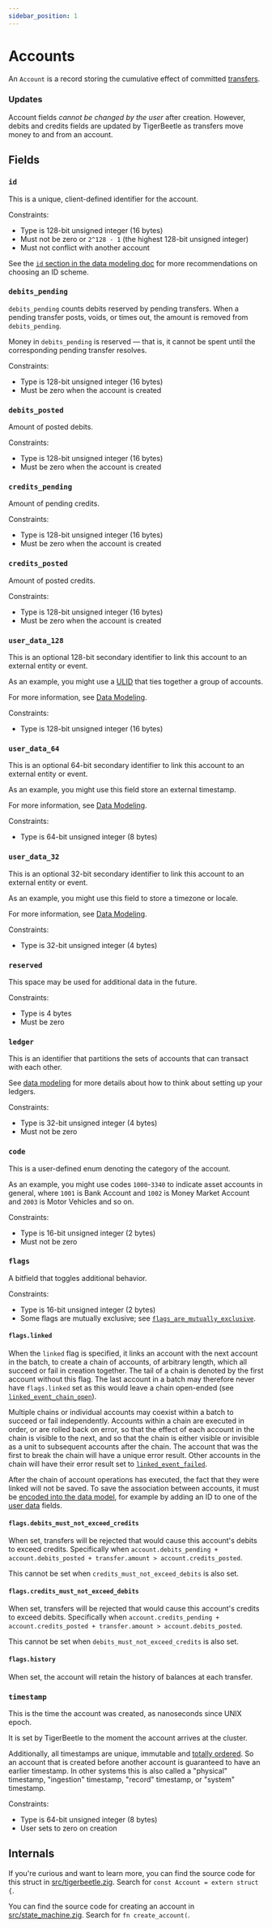 ```yaml
---
sidebar_position: 1
---
```


# Accounts

An `Account` is a record storing the cumulative effect of committed
[transfers](./transfers.md).

### Updates

Account fields *cannot be changed by the user* after
creation. However, debits and credits fields are updated by
TigerBeetle as transfers move money to and from an account.

## Fields

### `id`

This is a unique, client-defined identifier for the account.

Constraints:

* Type is 128-bit unsigned integer (16 bytes)
* Must not be zero or `2^128 - 1` (the highest 128-bit unsigned integer)
* Must not conflict with another account

See the [`id` section in the data modeling doc](../design/data-modeling.md#id) for more
recommendations on choosing an ID scheme.

### `debits_pending`

`debits_pending` counts debits reserved by pending transfers. When a pending transfer posts, voids,
or times out, the amount is removed from `debits_pending`.

Money in `debits_pending` is reserved — that is, it cannot be spent until the corresponding pending
transfer resolves.

Constraints:

* Type is 128-bit unsigned integer (16 bytes)
* Must be zero when the account is created

### `debits_posted`

Amount of posted debits.

Constraints:

* Type is 128-bit unsigned integer (16 bytes)
* Must be zero when the account is created

### `credits_pending`

Amount of pending credits.

Constraints:

* Type is 128-bit unsigned integer (16 bytes)
* Must be zero when the account is created

### `credits_posted`

Amount of posted credits.

Constraints:

* Type is 128-bit unsigned integer (16 bytes)
* Must be zero when the account is created

### `user_data_128`

This is an optional 128-bit secondary identifier to link this account to an
external entity or event.

As an example, you might use a [ULID](../design/data-modeling.md#time-based-identifiers)
that ties together a group of accounts.

For more information, see [Data Modeling](../design/data-modeling.md#user_data).

Constraints:

* Type is 128-bit unsigned integer (16 bytes)

### `user_data_64`

This is an optional 64-bit secondary identifier to link this account to an
external entity or event.

As an example, you might use this field store an external timestamp.

For more information, see [Data Modeling](../design/data-modeling.md#user_data).

Constraints:

* Type is 64-bit unsigned integer (8 bytes)

### `user_data_32`

This is an optional 32-bit secondary identifier to link this account to an
external entity or event.

As an example, you might use this field to store a timezone or locale.

For more information, see [Data Modeling](../design/data-modeling.md#user_data).

Constraints:

* Type is 32-bit unsigned integer (4 bytes)

### `reserved`

This space may be used for additional data in the future.

Constraints:

* Type is 4 bytes
* Must be zero

### `ledger`

This is an identifier that partitions the sets of accounts that can
transact with each other.

See [data modeling](../design/data-modeling.md#ledger) for more details
about how to think about setting up your ledgers.

Constraints:
* Type is 32-bit unsigned integer (4 bytes)
* Must not be zero

### `code`

This is a user-defined enum denoting the category of the account.

As an example, you might use codes `1000`-`3340` to indicate asset
accounts in general, where `1001` is Bank Account and `1002` is Money
Market Account and `2003` is Motor Vehicles and so on.

Constraints:

* Type is 16-bit unsigned integer (2 bytes)
* Must not be zero

### `flags`

A bitfield that toggles additional behavior.

Constraints:

* Type is 16-bit unsigned integer (2 bytes)
* Some flags are mutually exclusive; see
  [`flags_are_mutually_exclusive`](./operations/create_accounts.md#flags_are_mutually_exclusive).

#### `flags.linked`

When the `linked` flag is specified, it links an account with the next
account in the batch, to create a chain of accounts, of arbitrary
length, which all succeed or fail in creation together. The tail of a
chain is denoted by the first account without this flag. The last
account in a batch may therefore never have `flags.linked` set as
this would leave a chain open-ended (see
[`linked_event_chain_open`](./operations/create_accounts.md#linked_event_chain_open)).

Multiple chains or individual accounts may coexist within a batch to
succeed or fail independently. Accounts within a chain are executed
in order, or are rolled back on error, so that the effect of each
account in the chain is visible to the next, and so that the chain is
either visible or invisible as a unit to subsequent accounts after the
chain. The account that was the first to break the chain will have a
unique error result. Other accounts in the chain will have their error
result set to
[`linked_event_failed`](./operations/create_accounts.md#linked_event_failed).


After the chain of account operations has executed, the fact that they were
linked will not be saved.
To save the association between accounts, it must be
[encoded into the data model](../design/data-modeling.md), for example by
adding an ID to one of the [user data](../design/data-modeling.md#user_data)
fields.

#### `flags.debits_must_not_exceed_credits`

When set, transfers will be rejected that would cause this account's
debits to exceed credits. Specifically when `account.debits_pending +
account.debits_posted + transfer.amount > account.credits_posted`.

This cannot be set when `credits_must_not_exceed_debits` is also set.

#### `flags.credits_must_not_exceed_debits`

When set, transfers will be rejected that would cause this account's
credits to exceed debits. Specifically when `account.credits_pending +
account.credits_posted + transfer.amount > account.debits_posted`.

This cannot be set when `debits_must_not_exceed_credits` is also set.

#### `flags.history`

When set, the account will retain the history of balances at each transfer.

### `timestamp`

This is the time the account was created, as nanoseconds since
UNIX epoch.

It is set by TigerBeetle to the moment the account arrives at
the cluster.

Additionally, all timestamps are unique, immutable and [totally
ordered](http://book.mixu.net/distsys/time.html). So an account that
is created before another account is guaranteed to have an earlier
timestamp. In other systems this is also called a "physical"
timestamp, "ingestion" timestamp, "record" timestamp, or "system"
timestamp.

Constraints:

* Type is 64-bit unsigned integer (8 bytes)
* User sets to zero on creation

## Internals

If you're curious and want to learn more, you can find the source code
for this struct in
[src/tigerbeetle.zig](https://github.com/tigerbeetle/tigerbeetle/blob/main/src/tigerbeetle.zig). Search
for `const Account = extern struct {`.

You can find the source code for creating an account in
[src/state_machine.zig](https://github.com/tigerbeetle/tigerbeetle/blob/main/src/state_machine.zig). Search
for `fn create_account(`.
